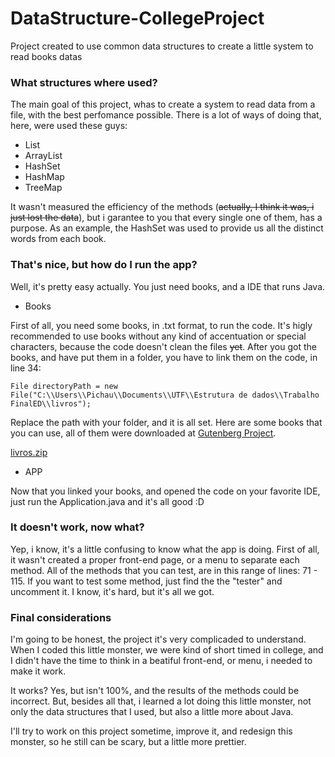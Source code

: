 # DataStructure-CollegeProject
Project created to use common data structures to create a little system to read books datas

### **What structures where used?**
The main goal of this project, whas to create a system to read data from a file, with the best perfomance possible. There is a lot of ways of doing that, here, were used these guys:

- List
- ArrayList
- HashSet
- HashMap
- TreeMap

It wasn't measured the efficiency of the methods (~~actually, I think it was, i just lost the data~~), but i garantee to you that every single one of them, has a purpose. As an example, the HashSet was used to provide us all the distinct words from each book.

### **That's nice, but how do I run the app?**

Well, it's pretty easy actually. You just need books, and a IDE that runs Java. 

- Books

First of all, you need some books, in .txt format, to run the code. It's higly recommended to use books without any kind of accentuation or special characters, because the code doesn't clean the files ~~yet~~. After you got the books, and have put them in a folder, you have to link them on the code, in line 34:

``` 
File directoryPath = new File("C:\\Users\\Pichau\\Documents\\UTF\\Estrutura de dados\\Trabalho FinalED\\livros");
```
Replace the path with your folder, and it is all set. Here are some books that you can use, all of them were downloaded at [Gutenberg Project](https://www.gutenberg.org).

[livros.zip](https://github.com/Theusaopia/DataStructure-CollegeProject/files/7131139/livros.zip)

- APP

Now that you linked your books, and opened the code on your favorite IDE, just run the Application.java and it's all good :D

### **It doesn't work, now what?**

Yep, i know, it's a little confusing to know what the app is doing. First of all, it wasn't created a proper front-end page, or a menu to separate each method. All of the methods that you can test, are in this range of lines: 71 - 115. If you want to test some method, just find the the "tester" and uncomment it. I know, it's hard, but it's all we got.

### **Final considerations**

I'm going to be honest, the project it's very complicaded to understand. When I coded this little monster, we were kind of short timed in college, and I didn't have the time to think in a beatiful front-end, or menu, i needed to make it work. 

It works? Yes, but isn't 100%, and the results of the methods could be incorrect. But, besides all that, i learned a lot doing this little monster, not only the data structures that I used, but also a little more about Java. 

I'll try to work on this project sometime, improve it, and redesign this monster, so he still can be scary, but a little more prettier. 
